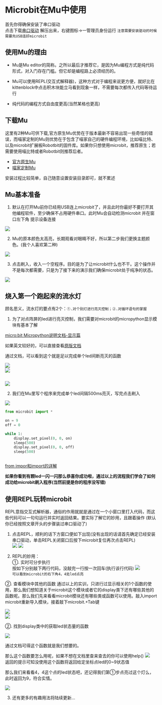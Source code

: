 # Microbit在Mu中使用  

首先你得确保安装了串口驱动  
点击下载[串口驱动](https://bbs.kittenbot.cn/forum.php?mod=attachment&aid=MjUyNnxiM2ZjZTU1OXwxNTQ1MTI0NTI0fDN8NDA0) 
解压出来，右键图标->一管理员身份运行 
`注意需要安装驱动的时候需要先USB连好microbit` 

## 使用Mu的理由 

- Mu是Mu editor的简称。之所以最后才推荐它，是因为Mu编程方式是纯代码形式，对入门存在门槛。但它却是编程路上必须经历的。

- Mu可以使用REPL(交互式解释器)，这种方式对于编程来说更方便，就好比在kittenblock中点击积木块能立马看到现象一样，不需要每次都传入代码等待运行  

- 纯代码的编程方式自由度更高(当然某格也更高)  

## 下载Mu 

这里有2种Mu可供下载,官方原生Mu优势在于版本最新不容易出现一些奇怪的错误，而喵家定制的Mu则优势在于包含了喵家自己的硬件编程环境，比如喵比特、以及microbit扩展板Robotbit的固件库。如果你只想使用microbit，推荐原生；若需要使用喵比特或者Robotbit则推荐后者。 

- [官方原生Mu](https://kittenbot.oss-cn-shanghai.aliyuncs.com/images/mu-editor_1.0.2_win64.exe)  
- [喵家定制Mu](https://kittenbot.oss-cn-shanghai.aliyuncs.com/images/Mu_1.1.0a1.exe)   

安装过程比较简单，自己随意设置安装目录即可，就不累述

## Mu基本准备  

1. 默认在打开Mu前你已经用USB连上microbit了，并且此时你最好不要打开其他编程软件，至少确保不占用硬件串口。此时Mu会自动检测microbit 
并在窗口左下角 提示设备连接

![](images/mu_1.png)  

2. Mu的原本颜色太高亮，长期观看对眼睛不好，所以第二步我们更换主题颜色。(我个人喜欢第二种)  

![](images/mu_2.png)  

3. 点击刷入，收入一个空程序。目的是为了让microbit什么也不干。这个操作并不是每次都需要，只是为了接下来的演示我们确保microbit处于纯净的状态。  

![](images/mu_3.png)   

## 烧入第一个跑起来的流水灯 

顾名思义，流水灯的要点有2个：`①.对个别灯进行亮灭控制；②.对循环语句的掌握`   

1. 为了对点阵屏的led进行亮灭控制，我们需要对microbit的micropython显示模块有基本了解  

[micro:bit Micropython说明文档-显示篇](http://www.qingchuangzhiyi.com/doc/display.html)  

如果英文较好的，可以直接查看[原版文档](https://microbit-micropython.readthedocs.io/en/latest/tutorials/introduction.html)  

通过文档，可以看到这个就是足以完成单个led间断亮灭的函数

![](images/mu_4.png)   
![](images/mu_6.png) 

``` important::根据microbit点阵坐标，我们选左上角第一颗的led 
```  
![](images/mu_5.gif)

2. 我们在Mu里写个程序来完成单个led间隔500ms亮灭，写完点击刷入

![](images/mu_7.png)  

```python
from microbit import *

on = 9
off = 0

while 1:
    display.set_pixel(0, 0, on)
    sleep(500)
    display.set_pixel(0, 0, off)
    sleep(500)
```

``` attention:: 刷入的时候不要打开其他的编程软件，可能会报错。当然还有from 模块 import * 也不是一个好习惯。如果不明白它坏在哪里建议查看这篇文章
```  
[from impor和import的详解](https://baijiahao.baidu.com/s?id=1595360515695157210&wfr=spider&for=pc)

**如果你看到有颗led一闪一闪那么恭喜你成功啦，通过以上的流程我们学会了如何成功给microbit刷入程序(当然前提是你的程序没写错)** 

## 使用REPL玩转microbit 

REPL意指交互式解析器，通俗的作用就就是通过在一个小窗口里打入代码，而这些代码可以一句句运行并实时返回结果。要实际了解它的妙用，且跟着操作
(默认你已经按照文章开头的步骤装过串口驱动了)  

1. 点击REPL，顺利的话下方窗口便如下出现(没有出现的话请首先确定已经安装串口驱动，单击REPL关闭窗口后按下microbit复位再次点击REPL)  
![](images/mu_8.png) 
![](images/mu_9.png)    

2. REPL的妙用：  
①. 实时可分步执行  
按如下分别敲下两行代码，没敲完一行按一次回车(执行该行代码)
![](images/mu_10.png)  
`可以看到microbit的右下角4，4处led点亮` 

②. 查看模块中其他的函数 
通过以上的实训，只进行过显示相关的1个函数的使用，那么我们想知道关于microbit这个模块或者它的display类下还有哪些其他的函数呢。那么我们先来看看microbit模块还有哪些类或函数可以使用。敲入import microbit重新导入模块，接着敲下microbit.+Tab键

![](images/mu_11.png)  
![](images/mu_12.png)  

②. 找到display类中的获取led状态量的函数 

![](images/mu_13.png) 

通过文档可得这个函数就是我们想要的。 

那么这个函数要怎么用呢，如果不想在文档里查来查去的你可以使用help() 
![](images/mu_14.png)  
返回的提示可知没使用这个函数将返回给定坐标点led的0~9状态值

那么我们来看看4，4这个点的led状态吧，还记得我们第①步点亮过这个灯么，此时返回为9，符合实情。

![](images/mu_15.png)  


3. 还有更多的有趣用法将陆续更新...












